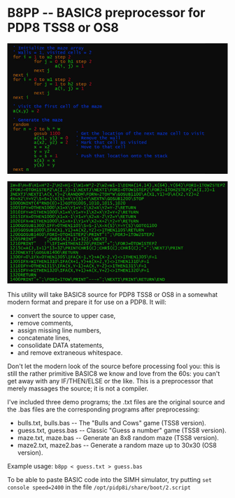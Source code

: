 
B8PP -- BASIC8 preprocessor for PDP8 TSS8 or OS8
==========

![](images/demo1.jpg)

![](images/demo2.jpg)

This utility will take BASIC8 source for PDP8 TSS8 or OS8 in a somewhat modern format and prepare it 
for use on a PDP8.  It will:

* convert the source to upper case,
* remove comments,
* assign missing line numbers,
* concatenate lines,
* consolidate DATA statements,
* and remove extraneous whitespace.

Don't let the modern look of the source before processing fool you: this is still the rather primitive
BASIC8 we know and love from the 60s: you can't get away with any IF/THEN/ELSE or the like.  This is a
preprocessor that merely massages the source; it is not a compiler.

I've included three demo programs; the .txt files are the original source and the .bas files are
the corresponding programs after preprocessing:

* bulls.txt, bulls.bas -- The "Bulls and Cows" game (TSS8 version).
* guess.txt, guess.bas -- Classic "Guess a number" game (TSS8 version).
* maze.txt, maze.bas -- Generate an 8x8 random maze (TSS8 version).
* maze2.txt, maze2.bas -- Generate a random maze up to 30x30 (OS8 version).

Example usage: `b8pp < guess.txt > guess.bas`

To be able to paste BASIC code into the SIMH simulator, try putting `set console speed=2400`
in the file `/opt/pidp8i/share/boot/2.script`

